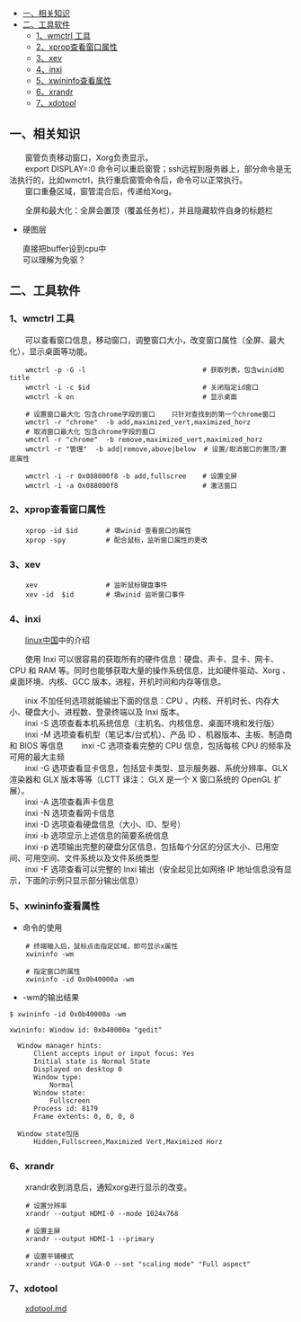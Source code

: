 - [一、相关知识](#一相关知识)
- [二、工具软件](#二工具软件)
  - [1、wmctrl 工具](#1wmctrl-工具)
  - [2、xprop查看窗口属性](#2xprop查看窗口属性)
  - [3、xev](#3xev)
  - [4、inxi](#4inxi)
  - [5、xwininfo查看属性](#5xwininfo查看属性)
  - [6、xrandr](#6xrandr)
  - [7、xdotool](#7xdotool)


## 一、相关知识

&emsp;&emsp;窗管负责移动窗口，Xorg负责显示。  
&emsp;&emsp;export DISPLAY=:0 命令可以重启窗管；ssh远程到服务器上，部分命令是无法执行的，比如wmctrl，执行重启窗管命令后，命令可以正常执行。  
&emsp;&emsp;窗口重叠区域，窗管混合后，传递给Xorg。

&emsp;&emsp;全屏和最大化：全屏会置顶（覆盖任务栏），并且隐藏软件自身的标题栏

+ 硬图层

  直接把buffer设到cpu中  
  可以理解为免驱？

## 二、工具软件

### 1、wmctrl 工具

&emsp;&emsp;可以查看窗口信息，移动窗口，调整窗口大小，改变窗口属性（全屏、最大化），显示桌面等功能。

```shell
    wmctrl -p -G -l                             # 获取列表，包含winid和title
    wmctrl -i -c $id                            # 关闭指定id窗口
    wmctrl -k on                                # 显示桌面
    
    # 设置窗口最大化 包含chrome字段的窗口    只针对查找到的第一个chrome窗口
    wmctrl -r "chrome"  -b add,maximized_vert,maximized_horz
    # 取消窗口最大化 包含chrome字段的窗口
    wmctrl -r "chrome"  -b remove,maximized_vert,maximized_horz
    wmctrl -r "管理"  -b add|remove,above|below  # 设置/取消窗口的置顶/置底属性

    wmctrl -i -r 0x088000f8 -b add,fullscree    # 设置全屏
    wmctrl -i -a 0x088000f8                     # 激活窗口
```

### 2、xprop查看窗口属性

```shell
    xprop -id $id       # 填winid 查看窗口的属性
    xprop -spy          # 配合鼠标，监听窗口属性的更改
```

### 3、xev
    
```shell
    xev                 # 监听鼠标键盘事件
    xev -id  $id        # 填winid 监听窗口事件
```

### 4、inxi

&emsp;&emsp;[linux中国](https://linux.cn/article-8424-1.html)中的介绍

&emsp;&emsp;使用 Inxi 可以很容易的获取所有的硬件信息：硬盘、声卡、显卡、网卡、CPU 和 RAM 等。同时也能够获取大量的操作系统信息，比如硬件驱动、Xorg 、桌面环境、内核、GCC 版本，进程，开机时间和内存等信息。

&emsp;&emsp;inix 不加任何选项就能输出下面的信息：CPU 、内核、开机时长、内存大小、硬盘大小、进程数、登录终端以及 Inxi 版本。  
&emsp;&emsp;inxi -S 选项查看本机系统信息（主机名、内核信息、桌面环境和发行版） 
&emsp;&emsp;inxi -M 选项查看机型（笔记本/台式机）、产品 ID 、机器版本、主板、制造商和 BIOS 等信息 
&emsp;&emsp;inxi -C 选项查看完整的 CPU 信息，包括每核 CPU 的频率及可用的最大主频  
&emsp;&emsp;inxi -G 选项查看显卡信息，包括显卡类型、显示服务器、系统分辨率、GLX 渲染器和 GLX 版本等等（LCTT 译注： GLX 是一个 X 窗口系统的 OpenGL 扩展）。  
&emsp;&emsp;inxi -A 选项查看声卡信息  
&emsp;&emsp;inxi -N 选项查看网卡信息  
&emsp;&emsp;inxi -D 选项查看硬盘信息（大小、ID、型号）  
&emsp;&emsp;inxi -b 选项显示上述信息的简要系统信息  
&emsp;&emsp;inxi -p 选项输出完整的硬盘分区信息，包括每个分区的分区大小、已用空间、可用空间、文件系统以及文件系统类型  
&emsp;&emsp;inxi -F 选项查看可以完整的 Inxi 输出（安全起见比如网络 IP 地址信息没有显示，下面的示例只显示部分输出信息）  

### 5、xwininfo查看属性
    
+ 命令的使用

```shell
    # 终端输入后，鼠标点击指定区域，即可显示x属性
    xwininfo -wm

    # 指定窗口的属性
    xwininfo -id 0x0b40000a -wm
```

+ -wm的输出结果

```shell
$ xwininfo -id 0x0b40000a -wm              

xwininfo: Window id: 0xb40000a "gedit"

  Window manager hints:
      Client accepts input or input focus: Yes
      Initial state is Normal State
      Displayed on desktop 0
      Window type:
          Normal
      Window state:
          Fullscreen
      Process id: 8179
      Frame extents: 0, 0, 0, 0

  Window state包括
      Hidden,Fullscreen,Maximized Vert,Maximized Horz
```

### 6、xrandr

&emsp;&emsp;xrandr收到消息后，通知xorg进行显示的改变。

```shell
    # 设置分辨率
    xrandr --output HDMI-0 --mode 1024x768
        
    # 设置主屏
    xrandr --output HDMI-1 --primary
    
    # 设置平铺模式
    xrandr --output VGA-0 --set "scaling mode" "Full aspect"

```
    
### 7、xdotool

&emsp;&emsp;[xdotool.md](./08.xtodool.md)
